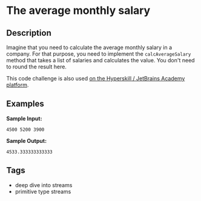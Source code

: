 # The average monthly salary

## Description
Imagine that you need to calculate the average monthly salary in a company. For that purpose, you need to implement the `calcAverageSalary` method that takes a list of salaries and calculates the value. You don't need to round the result here.

This code challenge is also used [on the Hyperskill / JetBrains Academy platform](https://hyperskill.org/learn/step/8412).

## Examples
**Sample Input:**
```console
4500 5200 3900
```

**Sample Output:**
```console
4533.333333333333
```

## Tags
- deep dive into streams
- primitive type streams
